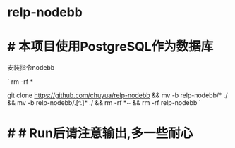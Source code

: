 #  relp-nodebb

# # 本项目使用PostgreSQL作为数据库

安装指令nodebb

`
rm -rf *

git clone https://github.com/chuyua/relp-nodebb && mv -b relp-nodebb/* ./ && mv -b relp-nodebb/.[^.]* ./ && rm -rf *~ && rm -rf relp-nodebb
`

# # # Run后请注意输出,多一些耐心
